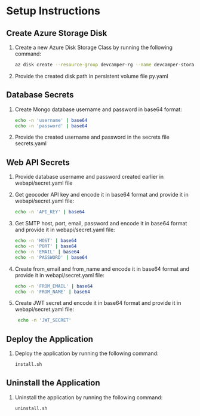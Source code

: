 # Setup Instructions

## Create Azure Storage Disk

1. Create a new Azure Disk Storage Class by running the following command:

   ```bash
   az disk create --resource-group devcamper-rg --name devcamper-storage-disk --size-gb 10 --sku Standard_LRS
   ```

2. Provide the created disk path in persistent volume file py.yaml

## Database Secrets

1. Create Mongo database username and password in base64 format:

   ```bash
   echo -n 'username' | base64
   echo -n 'password' | base64
   ```

2. Provide the created username and password in the secrets file secrets.yaml

## Web API Secrets

1. Provide database username and password created earlier in webapi/secret.yaml file

2. Get geocoder API key and encode it in base64 format and provide it in webapi/secret.yaml file:

   ```bash
   echo -n 'API_KEY' | base64
   ```

3. Get SMTP host, port, email, password and encode it in base64 format and provide it in webapi/secret.yaml file:

   ```bash
   echo -n 'HOST' | base64
   echo -n 'PORT' | base64
   echo -n 'EMAIL' | base64
   echo -n 'PASSWORD' | base64
   ```

4. Create from_email and from_name and encode it in base64 format and provide it in webapi/secret.yaml file:

   ```bash
   echo -n 'FROM_EMAIL' | base64
   echo -n 'FROM_NAME' | base64
   ```

5. Create JWT secret and encode it in base64 format and provide it in webapi/secret.yaml file:

   ```bash
    echo -n 'JWT_SECRET'
   ```

## Deploy the Application

1. Deploy the application by running the following command:

   ```bash
   install.sh
   ```

## Uninstall the Application

1. Uninstall the application by running the following command:

   ```bash
   uninstall.sh
   ```
